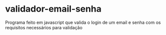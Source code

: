 # validador-email-senha
 Programa feito em javascript que valida o login de um email e senha com os requisitos necessários para validação
